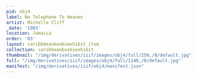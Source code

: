 ```yaml
---
pid: obj4
label: No Telephone To Heaven
artist: Michelle Cliff
_date: '1983'
location: Jamaica
order: '03'
layout: caribbbeanbooksexhibit_item
collection: caribbeanbooksexhibit
thumbnail: "/img/derivatives/iiif/images/obj4/full/250,/0/default.jpg"
full: "/img/derivatives/iiif/images/obj4/full/1140,/0/default.jpg"
manifest: "/img/derivatives/iiif/obj4/manifest.json"
---
```

